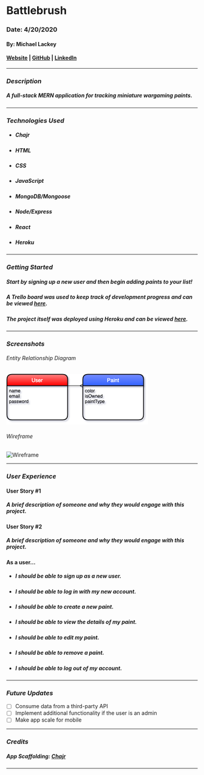 # **Battlebrush**

### Date: 4/20/2020

#### By: Michael Lackey
#### [Website](https://michaellackey.com/) | [GitHub](https://github.com/mlackey9601) | [LinkedIn](https://www.linkedin.com/in/michaelglackey/)
***

### ***Description***

##### A full-stack MERN application for tracking miniature wargaming paints.
***

### ***Technologies Used***

* ##### Chajr
* ##### HTML
* ##### CSS
* ##### JavaScript
* ##### MongoDB/Mongoose
* ##### Node/Express
* ##### React
* ##### Heroku
***

### ***Getting Started***

##### Start by signing up a new user and then begin adding paints to your list!
##### A Trello board was used to keep track of development progress and can be viewed [here](https://trello.com/b/g6V7Aji2/battlebrush).
##### The project itself was deployed using Heroku and can be viewed [here]().
***

### ***Screenshots***

###### Entity Relationship Diagram
![ERD](public/erd.png)

###### Wireframe
![Wireframe]()
***

### ***User Experience***

#### User Story #1
##### A brief description of someone and why they would engage with this project.
#### User Story #2
##### A brief description of someone and why they would engage with this project.
#### As a user...
* ##### I should be able to sign up as a new user.
* ##### I should be able to log in with my new account.
* ##### I should be able to create a new paint.
* ##### I should be able to view the details of my paint.
* ##### I should be able to edit my paint.
* ##### I should be able to remove a paint.
* ##### I should be able to log out of my account.
***

### ***Future Updates***

- [ ] Consume data from a third-party API
- [ ] Implement additional functionality if the user is an admin
- [ ] Make app scale for mobile 
***

### ***Credits***

##### App Scaffolding: [Chajr](https://github.com/davidstinson/chajr)
***
